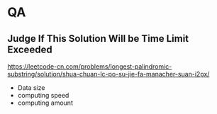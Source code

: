 # QA

## Judge If This Solution Will be Time Limit Exceeded

<https://leetcode-cn.com/problems/longest-palindromic-substring/solution/shua-chuan-lc-po-su-jie-fa-manacher-suan-i2px/>

- Data size
- computing speed
- computing amount
